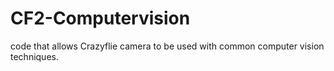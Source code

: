 # CF2-Computervision
code that allows Crazyflie camera to be used with common computer vision techniques.
